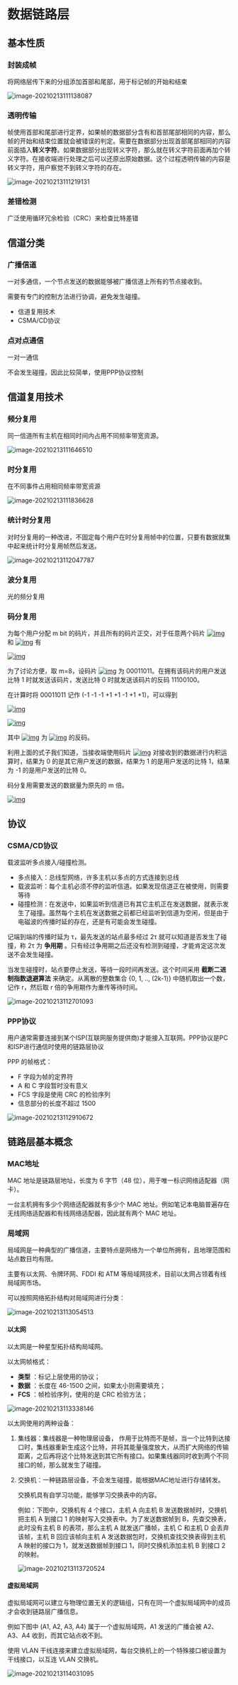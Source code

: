 # 数据链路层

## 基本性质

### 封装成帧

将网络层传下来的分组添加首部和尾部，用于标记帧的开始和结束

![image-20210213111138087](C:\Users\aasus\AppData\Roaming\Typora\typora-user-images\image-20210213111138087.png)

### 透明传输

帧使用首部和尾部进行定界，如果帧的数据部分含有和首部尾部相同的内容，那么帧的开始和结束位置就会被错误的判定。需要在数据部分出现首部尾部相同的内容前面插入**转义字符**。如果数据部分出现转义字符，那么就在转义字符前面再加个转义字符。在接收端进行处理之后可以还原出原始数据。这个过程透明传输的内容是转义字符，用户察觉不到转义字符的存在。

![image-20210213111219131](C:\Users\aasus\AppData\Roaming\Typora\typora-user-images\image-20210213111219131.png)

### 差错检测

广泛使用循环冗余检验（CRC）来检查比特差错

## 信道分类

### 广播信道

一对多通信，一个节点发送的数据能够被广播信道上所有的节点接收到。

需要有专门的控制方法进行协调，避免发生碰撞。

- 信道复用技术
- CSMA/CD协议

### 点对点通信

一对一通信

不会发生碰撞，因此比较简单，使用PPP协议控制

## 信道复用技术

### 频分复用

同一信道所有主机在相同时间内占用不同频率带宽资源。

![image-20210213111646510](C:\Users\aasus\AppData\Roaming\Typora\typora-user-images\image-20210213111646510.png)

### 时分复用

在不同事件占用相同频率带宽资源

![image-20210213111836628](C:\Users\aasus\AppData\Roaming\Typora\typora-user-images\image-20210213111836628.png)

### 统计时分复用

对时分复用的一种改进，不固定每个用户在时分复用帧中的位置，只要有数据就集中起来统计时分复用帧然后发送。

![image-20210213112047787](C:\Users\aasus\AppData\Roaming\Typora\typora-user-images\image-20210213112047787.png)

### 波分复用

光的频分复用

### 码分复用

为每个用户分配 m bit 的码片，并且所有的码片正交，对于任意两个码片 [![img](https://camo.githubusercontent.com/cb19d7914e289404e5bd587c0aaec7d424c2d324e71496250e468043272e9a08/68747470733a2f2f6c617465782e636f6465636f67732e636f6d2f6769662e6c617465783f5c7665637b537d)](https://camo.githubusercontent.com/cb19d7914e289404e5bd587c0aaec7d424c2d324e71496250e468043272e9a08/68747470733a2f2f6c617465782e636f6465636f67732e636f6d2f6769662e6c617465783f5c7665637b537d) 和 [![img](https://camo.githubusercontent.com/6bb6f35a4d875ec06aaac352bc3d40e053dad7629c060df62cfd75d0fdd5499a/68747470733a2f2f6c617465782e636f6465636f67732e636f6d2f6769662e6c617465783f5c7665637b547d)](https://camo.githubusercontent.com/6bb6f35a4d875ec06aaac352bc3d40e053dad7629c060df62cfd75d0fdd5499a/68747470733a2f2f6c617465782e636f6465636f67732e636f6d2f6769662e6c617465783f5c7665637b547d) 有

[![img](https://camo.githubusercontent.com/8b08ea3e94cc2d91bf6b52fc37521822bbc4700ed634ce3528280afcd33ebe0a/68747470733a2f2f63732d6e6f7465732d313235363130393739362e636f732e61702d6775616e677a686f752e6d7971636c6f75642e636f6d2f33303861303265392d333334362d343235312d386334312d6264353533366461623439312e706e67)](https://camo.githubusercontent.com/8b08ea3e94cc2d91bf6b52fc37521822bbc4700ed634ce3528280afcd33ebe0a/68747470733a2f2f63732d6e6f7465732d313235363130393739362e636f732e61702d6775616e677a686f752e6d7971636c6f75642e636f6d2f33303861303265392d333334362d343235312d386334312d6264353533366461623439312e706e67)

为了讨论方便，取 m=8，设码片 [![img](https://camo.githubusercontent.com/cb19d7914e289404e5bd587c0aaec7d424c2d324e71496250e468043272e9a08/68747470733a2f2f6c617465782e636f6465636f67732e636f6d2f6769662e6c617465783f5c7665637b537d)](https://camo.githubusercontent.com/cb19d7914e289404e5bd587c0aaec7d424c2d324e71496250e468043272e9a08/68747470733a2f2f6c617465782e636f6465636f67732e636f6d2f6769662e6c617465783f5c7665637b537d) 为 00011011。在拥有该码片的用户发送比特 1 时就发送该码片，发送比特 0 时就发送该码片的反码 11100100。

在计算时将 00011011 记作 (-1 -1 -1 +1 +1 -1 +1 +1)，可以得到

[![img](https://camo.githubusercontent.com/20bfc9ae0eb159cbc40db2c489d61b29cddd25f2feadbb9e01942ab480e2714f/68747470733a2f2f63732d6e6f7465732d313235363130393739362e636f732e61702d6775616e677a686f752e6d7971636c6f75642e636f6d2f36666461316463372d356337342d343963312d626237392d3233376137376534336134332e706e67)](https://camo.githubusercontent.com/20bfc9ae0eb159cbc40db2c489d61b29cddd25f2feadbb9e01942ab480e2714f/68747470733a2f2f63732d6e6f7465732d313235363130393739362e636f732e61702d6775616e677a686f752e6d7971636c6f75642e636f6d2f36666461316463372d356337342d343963312d626237392d3233376137376534336134332e706e67)



[![img](https://camo.githubusercontent.com/e4073a0b2729615fb14e7cbfbfc3a21640ef0242823584675bba639efcb4d165/68747470733a2f2f63732d6e6f7465732d313235363130393739362e636f732e61702d6775616e677a686f752e6d7971636c6f75642e636f6d2f65333235613930332d663062312d346662642d383262662d3838393133646332663239302e706e67)](https://camo.githubusercontent.com/e4073a0b2729615fb14e7cbfbfc3a21640ef0242823584675bba639efcb4d165/68747470733a2f2f63732d6e6f7465732d313235363130393739362e636f732e61702d6775616e677a686f752e6d7971636c6f75642e636f6d2f65333235613930332d663062312d346662642d383262662d3838393133646332663239302e706e67)



其中 [![img](https://camo.githubusercontent.com/a7954229c9a5a18fd7973cf9ef50a1d518ba7c7b75ab6ff67c1947533ee918be/68747470733a2f2f6c617465782e636f6465636f67732e636f6d2f6769662e6c617465783f5c7665637b53277d)](https://camo.githubusercontent.com/a7954229c9a5a18fd7973cf9ef50a1d518ba7c7b75ab6ff67c1947533ee918be/68747470733a2f2f6c617465782e636f6465636f67732e636f6d2f6769662e6c617465783f5c7665637b53277d) 为 [![img](https://camo.githubusercontent.com/cb19d7914e289404e5bd587c0aaec7d424c2d324e71496250e468043272e9a08/68747470733a2f2f6c617465782e636f6465636f67732e636f6d2f6769662e6c617465783f5c7665637b537d)](https://camo.githubusercontent.com/cb19d7914e289404e5bd587c0aaec7d424c2d324e71496250e468043272e9a08/68747470733a2f2f6c617465782e636f6465636f67732e636f6d2f6769662e6c617465783f5c7665637b537d) 的反码。

利用上面的式子我们知道，当接收端使用码片 [![img](https://camo.githubusercontent.com/cb19d7914e289404e5bd587c0aaec7d424c2d324e71496250e468043272e9a08/68747470733a2f2f6c617465782e636f6465636f67732e636f6d2f6769662e6c617465783f5c7665637b537d)](https://camo.githubusercontent.com/cb19d7914e289404e5bd587c0aaec7d424c2d324e71496250e468043272e9a08/68747470733a2f2f6c617465782e636f6465636f67732e636f6d2f6769662e6c617465783f5c7665637b537d) 对接收到的数据进行内积运算时，结果为 0 的是其它用户发送的数据，结果为 1 的是用户发送的比特 1，结果为 -1 的是用户发送的比特 0。

码分复用需要发送的数据量为原先的 m 倍。

[![img](https://camo.githubusercontent.com/624c6f658c33a6f14a7dde4854eee74190f30896d08c24684501ab448355aed0/68747470733a2f2f63732d6e6f7465732d313235363130393739362e636f732e61702d6775616e677a686f752e6d7971636c6f75642e636f6d2f39396236303630652d303939642d343230312d386538362d6638616233373638613763662e706e67)](https://camo.githubusercontent.com/624c6f658c33a6f14a7dde4854eee74190f30896d08c24684501ab448355aed0/68747470733a2f2f63732d6e6f7465732d313235363130393739362e636f732e61702d6775616e677a686f752e6d7971636c6f75642e636f6d2f39396236303630652d303939642d343230312d386538362d6638616233373638613763662e706e67)



## 协议

### CSMA/CD协议

载波监听多点接入/碰撞检测。

- 多点接入：总线型网络，许多主机以多点的方式连接到总线
- 载波监听：每个主机必须不停的监听信道。如果发现信道正在被使用，则需要等待
- 碰撞检测：在发送中，如果监听到信道已有其它主机正在发送数据，就表示发生了碰撞。虽然每个主机在发送数据之前都已经监听到信道为空闲，但是由于电磁波的传播时延的存在，还是有可能会发生碰撞。

记端到端的传播时延为 τ，最先发送的站点最多经过 2τ 就可以知道是否发生了碰撞，称 2τ 为 **争用期** 。只有经过争用期之后还没有检测到碰撞，才能肯定这次发送不会发生碰撞。

当发生碰撞时，站点要停止发送，等待一段时间再发送。这个时间采用 **截断二进制指数退避算法** 来确定。从离散的整数集合 {0, 1, .., (2k-1)} 中随机取出一个数，记作 r，然后取 r 倍的争用期作为重传等待时间。

![image-20210213112701093](C:\Users\aasus\AppData\Roaming\Typora\typora-user-images\image-20210213112701093.png)

### PPP协议

用户通常需要连接到某个ISP(互联网服务提供商)才能接入互联网。PPP协议是PC和ISP进行通信时使用的链路层协议

PPP 的帧格式：

- F 字段为帧的定界符
- A 和 C 字段暂时没有意义
- FCS 字段是使用 CRC 的检验序列
- 信息部分的长度不超过 1500

![image-20210213112910672](C:\Users\aasus\AppData\Roaming\Typora\typora-user-images\image-20210213112910672.png)

## 链路层基本概念

### MAC地址

MAC 地址是链路层地址，长度为 6 字节（48 位），用于唯一标识网络适配器（网卡）。

一台主机拥有多少个网络适配器就有多少个 MAC 地址。例如笔记本电脑普遍存在无线网络适配器和有线网络适配器，因此就有两个 MAC 地址。

### 局域网

局域网是一种典型的广播信道，主要特点是网络为一个单位所拥有，且地理范围和站点数目均有限。

主要有以太网、令牌环网、FDDI 和 ATM 等局域网技术，目前以太网占领着有线局域网市场。

可以按照网络拓扑结构对局域网进行分类：

![image-20210213113054513](C:\Users\aasus\AppData\Roaming\Typora\typora-user-images\image-20210213113054513.png)

#### 以太网

以太网是一种星型拓扑结构局域网。

以太网帧格式：

- **类型** ：标记上层使用的协议；
- **数据** ：长度在 46-1500 之间，如果太小则需要填充；
- **FCS** ：帧检验序列，使用的是 CRC 检验方法；

![image-20210213113338146](C:\Users\aasus\AppData\Roaming\Typora\typora-user-images\image-20210213113338146.png)

以太网使用的两种设备：

1. 集线器：集线器是一种物理层设备， 作用于比特而不是帧，当一个比特到达接口时，集线器重新生成这个比特，并将其能量强度放大，从而扩大网络的传输距离，之后再将这个比特发送到其它所有接口。如果集线器同时收到两个不同接口的帧，那么就发生了碰撞。

2. 交换机：一种链路层设备，不会发生碰撞，能根据MAC地址进行存储转发。

   交换机具有自学习功能，能够学习交换表中的内容。

   例如：下图中，交换机有 4 个接口，主机 A 向主机 B 发送数据帧时，交换机把主机 A 到接口 1 的映射写入交换表中。为了发送数据帧到 B，先查交换表，此时没有主机 B 的表项，那么主机 A 就发送广播帧，主机 C 和主机 D 会丢弃该帧，主机 B 回应该帧向主机 A 发送数据包时，交换机查找交换表得到主机 A 映射的接口为 1，就发送数据帧到接口 1，同时交换机添加主机 B 到接口 2 的映射。

   ![image-20210213113720524](C:\Users\aasus\AppData\Roaming\Typora\typora-user-images\image-20210213113720524.png)

#### 虚拟局域网

虚拟局域网可以建立与物理位置无关的逻辑组，只有在同一个虚拟局域网中的成员才会收到链路层广播信息。

例如下图中 (A1, A2, A3, A4) 属于一个虚拟局域网，A1 发送的广播会被 A2、A3、A4 收到，而其它站点收不到。

使用 VLAN 干线连接来建立虚拟局域网，每台交换机上的一个特殊接口被设置为干线接口，以互连 VLAN 交换机。

![image-20210213114031095](C:\Users\aasus\AppData\Roaming\Typora\typora-user-images\image-20210213114031095.png)

